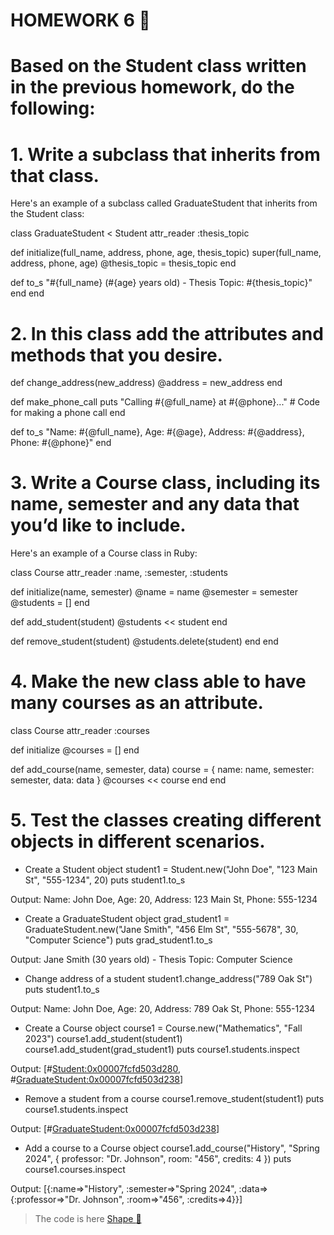 # HOMEWORK 6   :blue_book:

# Based on the Student class written in the previous homework, do the following:

# 1.  Write a subclass that inherits from that class.

Here's an example of a subclass called GraduateStudent that inherits from the Student class:

class GraduateStudent < Student
  attr_reader :thesis_topic

  def initialize(full_name, address, phone, age, thesis_topic)
    super(full_name, address, phone, age)
    @thesis_topic = thesis_topic
  end

  def to_s
    "#{full_name} (#{age} years old) - Thesis Topic: #{thesis_topic}"
  end
end

# 2. In this class add the attributes and methods that you desire.

def change_address(new_address)
    @address = new_address
end

def make_phone_call
    puts "Calling #{@full_name} at #{@phone}..."
    # Code for making a phone call
end

def to_s
    "Name: #{@full_name}, Age: #{@age}, Address: #{@address}, Phone: #{@phone}"
end

# 3. Write a Course class, including its name, semester and any data that you’d like to include.

Here's an example of a Course class in Ruby:

class Course
  attr_reader :name, :semester, :students

  def initialize(name, semester)
    @name = name
    @semester = semester
    @students = []
  end

  def add_student(student)
    @students << student
  end

  def remove_student(student)
    @students.delete(student)
  end
end


# 4. Make the new class able to have many courses as an attribute.

class Course
  attr_reader :courses

  def initialize
    @courses = []
  end

  def add_course(name, semester, data)
    course = { name: name, semester: semester, data: data }
    @courses << course
  end
end


# 5.  Test the classes creating different objects in different scenarios.

* Create a Student object
student1 = Student.new("John Doe", "123 Main St", "555-1234", 20)
puts student1.to_s

Output: Name: John Doe, Age: 20, Address: 123 Main St, Phone: 555-1234

* Create a GraduateStudent object
grad_student1 = GraduateStudent.new("Jane Smith", "456 Elm St", "555-5678", 30, "Computer Science")
puts grad_student1.to_s

Output: Jane Smith (30 years old) - Thesis Topic: Computer Science

* Change address of a student
student1.change_address("789 Oak St")
puts student1.to_s

Output: Name: John Doe, Age: 20, Address: 789 Oak St, Phone: 555-1234

* Create a Course object
course1 = Course.new("Mathematics", "Fall 2023")
course1.add_student(student1)
course1.add_student(grad_student1)
puts course1.students.inspect

Output: [#<Student:0x00007fcfd503d280>, #<GraduateStudent:0x00007fcfd503d238>]

* Remove a student from a course
course1.remove_student(student1)
puts course1.students.inspect

Output: [#<GraduateStudent:0x00007fcfd503d238>]

* Add a course to a Course object
course1.add_course("History", "Spring 2024", { professor: "Dr. Johnson", room: "456", credits: 4 })
puts course1.courses.inspect

Output: [{:name=>"History", :semester=>"Spring 2024", :data=>{:professor=>"Dr. Johnson", :room=>"456", :credits=>4}}]

>The code is here [Shape :mag_right:](Homework6.rb)
